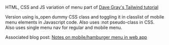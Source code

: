 HTML, CSS and JS variation of menu part of [Dave Gray's Tailwind tutorial](https://www.youtube.com/watch?v=lCxcTsOHrjo)

Version using is_open dummy CSS class and toggling it in classlist of mobile menu elements in Javascript code. Also uses :not pseudo-class in CSS. Also uses single menu nav for regular and mobile menu.

Associated blog post: [Notes on mobile/hamburger menu in web app](https://raviswdev.blogspot.com/2024/06/notes-on-mobilehamburger-menu-in-web-app.html)
